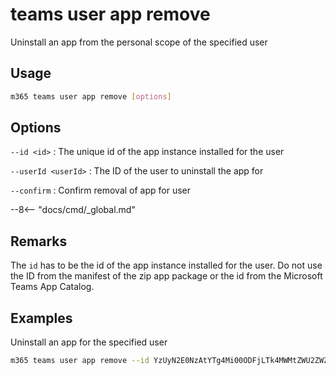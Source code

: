 # teams user app remove

Uninstall an app from the personal scope of the specified user

## Usage

```sh
m365 teams user app remove [options]
```

## Options

`--id <id>`
: The unique id of the app instance installed for the user

`--userId <userId>`
: The ID of the user to uninstall the app for

`--confirm`
: Confirm removal of app for user

--8<-- "docs/cmd/_global.md"

## Remarks

The `id` has to be the id of the app instance installed for the user.
Do not use the ID from the manifest of the zip app package or the id from the Microsoft Teams App Catalog.

## Examples

Uninstall an app for the specified user

```sh
m365 teams user app remove --id YzUyN2E0NzAtYTg4Mi00ODFjLTk4MWMtZWU2ZWZhYmE4NWM3IyM0ZDFlYTA0Ny1mMTk2LTQ1MGQtYjJlOS0wZDI4NTViYTA1YTY= --userId 2609af39-7775-4f94-a3dc-0dd67657e900
```
